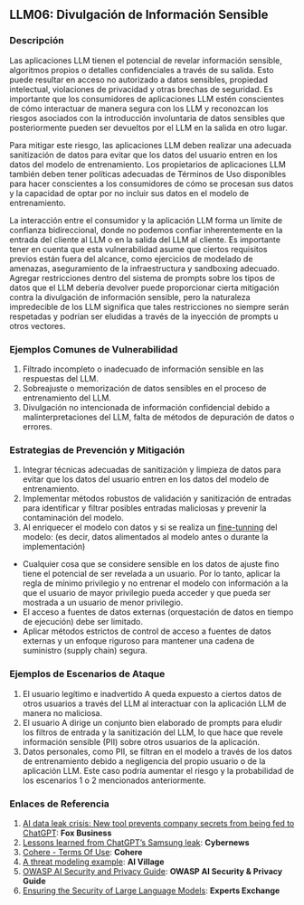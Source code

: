 ## LLM06: Divulgación de Información Sensible

### Descripción

Las aplicaciones LLM tienen el potencial de revelar información sensible, algoritmos propios o detalles confidenciales a través de su salida. Esto puede resultar en acceso no autorizado a datos sensibles, propiedad intelectual, violaciones de privacidad y otras brechas de seguridad. Es importante que los consumidores de aplicaciones LLM estén conscientes de cómo interactuar de manera segura con los LLM y reconozcan los riesgos asociados con la introducción involuntaria de datos sensibles que posteriormente pueden ser devueltos por el LLM en la salida en otro lugar.

Para mitigar este riesgo, las aplicaciones LLM deben realizar una adecuada sanitización de datos para evitar que los datos del usuario entren en los datos del modelo de entrenamiento. Los propietarios de aplicaciones LLM también deben tener políticas adecuadas de Términos de Uso disponibles para hacer conscientes a los consumidores de cómo se procesan sus datos y la capacidad de optar por no incluir sus datos en el modelo de entrenamiento.

La interacción entre el consumidor y la aplicación LLM forma un límite de confianza bidireccional, donde no podemos confiar inherentemente en la entrada del cliente al LLM o en la salida del LLM al cliente. Es importante tener en cuenta que esta vulnerabilidad asume que ciertos requisitos previos están fuera del alcance, como ejercicios de modelado de amenazas, aseguramiento de la infraestructura y sandboxing adecuado. Agregar restricciones dentro del sistema de prompts sobre los tipos de datos que el LLM debería devolver puede proporcionar cierta mitigación contra la divulgación de información sensible, pero la naturaleza impredecible de los LLM significa que tales restricciones no siempre serán respetadas y podrían ser eludidas a través de la inyección de prompts u otros vectores.

### Ejemplos Comunes de Vulnerabilidad

1. Filtrado incompleto o inadecuado de información sensible en las respuestas del LLM.
2. Sobreajuste o memorización de datos sensibles en el proceso de entrenamiento del LLM.
3. Divulgación no intencionada de información confidencial debido a malinterpretaciones del LLM, falta de métodos de depuración de datos o errores.

### Estrategias de Prevención y Mitigación

1. Integrar técnicas adecuadas de sanitización y limpieza de datos para evitar que los datos del usuario entren en los datos del modelo de entrenamiento.
2. Implementar métodos robustos de validación y sanitización de entradas para identificar y filtrar posibles entradas maliciosas y prevenir la contaminación del modelo.
3. Al enriquecer el modelo con datos y si se realiza un [fine-tunning](https://github.com/OWASP/www-project-top-10-for-large-language-model-applications/wiki/Definitions) del modelo: (es decir, datos alimentados al modelo antes o durante la implementación)
  - Cualquier cosa que se considere sensible en los datos de ajuste fino tiene el potencial de ser revelada a un usuario. Por lo tanto, aplicar la regla de mínimo privilegio y no entrenar el modelo con información a la que el usuario de mayor privilegio pueda acceder y que pueda ser mostrada a un usuario de menor privilegio.
  - El acceso a fuentes de datos externas (orquestación de datos en tiempo de ejecución) debe ser limitado.
  - Aplicar métodos estrictos de control de acceso a fuentes de datos externas y un enfoque riguroso para mantener una cadena de suministro (supply chain) segura.

### Ejemplos de Escenarios de Ataque

1. El usuario legítimo e inadvertido A queda expuesto a ciertos datos de otros usuarios a través del LLM al interactuar con la aplicación LLM de manera no maliciosa.
2. El usuario A dirige un conjunto bien elaborado de prompts para eludir los filtros de entrada y la sanitización del LLM, lo que hace que revele información sensible (PII) sobre otros usuarios de la aplicación.
3. Datos personales, como PII, se filtran en el modelo a través de los datos de entrenamiento debido a negligencia del propio usuario o de la aplicación LLM. Este caso podría aumentar el riesgo y la probabilidad de los escenarios 1 o 2 mencionados anteriormente.

### Enlaces de Referencia

1. [AI data leak crisis: New tool prevents company secrets from being fed to ChatGPT](https://www.foxbusiness.com/politics/ai-data-leak-crisis-prevent-company-secrets-chatgpt): **Fox Business**
2. [Lessons learned from ChatGPT’s Samsung leak](https://cybernews.com/security/chatgpt-samsung-leak-explained-lessons/): **Cybernews**
3. [Cohere - Terms Of Use](https://cohere.com/terms-of-use): **Cohere**
4. [A threat modeling example](https://aivillage.org/large%20language%20models/threat-modeling-llm/): **AI Village**
5. [OWASP AI Security and Privacy Guide](https://owasp.org/www-project-ai-security-and-privacy-guide/): **OWASP AI Security & Privacy Guide**
6. [Ensuring the Security of Large Language Models](https://www.experts-exchange.com/articles/38220/Ensuring-the-Security-of-Large-Language-Models-Strategies-and-Best-Practices.html): **Experts Exchange**
